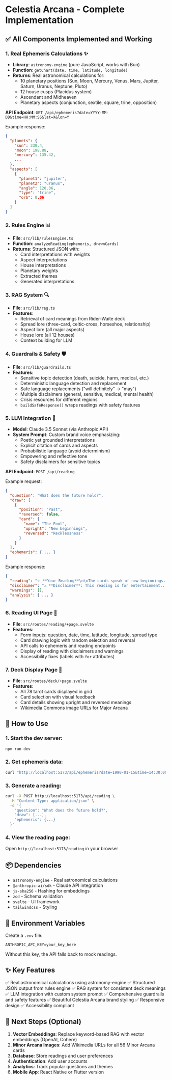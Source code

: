 # Celestia Arcana - Complete Implementation

## ✅ All Components Implemented and Working

### 1. **Real Ephemeris Calculations** ✨
- **Library**: `astronomy-engine` (pure JavaScript, works with Bun)
- **Function**: `getChart(date, time, latitude, longitude)`
- **Returns**: Real astronomical calculations for:
  - 10 planetary positions (Sun, Moon, Mercury, Venus, Mars, Jupiter, Saturn, Uranus, Neptune, Pluto)
  - 12 house cusps (Placidus system)
  - Ascendant and Midheaven
  - Planetary aspects (conjunction, sextile, square, trine, opposition)

**API Endpoint**: `GET /api/ephemeris?date=YYYY-MM-DD&time=HH:MM:SS&lat=X&lon=Y`

Example response:
```json
{
  "planets": {
    "sun": 330.4,
    "moon": 198.88,
    "mercury": 135.42,
    ...
  },
  "aspects": [
    {
      "planet1": "jupiter",
      "planet2": "uranus",
      "angle": 120.06,
      "type": "trine",
      "orb": 0.06
    }
  ]
}
```

### 2. **Rules Engine** 📊
- **File**: `src/lib/rulesEngine.ts`
- **Function**: `analyzeReading(ephemeris, drawnCards)`
- **Returns**: Structured JSON with:
  - Card interpretations with weights
  - Aspect interpretations
  - House interpretations
  - Planetary weights
  - Extracted themes
  - Generated interpretations

### 3. **RAG System** 🔍
- **File**: `src/lib/rag.ts`
- **Features**:
  - Retrieval of card meanings from Rider-Waite deck
  - Spread lore (three-card, celtic-cross, horseshoe, relationship)
  - Aspect lore (all major aspects)
  - House lore (all 12 houses)
  - Context building for LLM

### 4. **Guardrails & Safety** 🛡️
- **File**: `src/lib/guardrails.ts`
- **Features**:
  - Sensitive topic detection (death, suicide, harm, medical, etc.)
  - Deterministic language detection and replacement
  - Safe language replacements ("will definitely" → "may")
  - Multiple disclaimers (general, sensitive, medical, mental health)
  - Crisis resources for different regions
  - `buildSafeResponse()` wraps readings with safety features

### 5. **LLM Integration** 🤖
- **Model**: Claude 3.5 Sonnet (via Anthropic API)
- **System Prompt**: Custom brand voice emphasizing:
  - Poetic yet grounded interpretations
  - Explicit citation of cards and aspects
  - Probabilistic language (avoid determinism)
  - Empowering and reflective tone
  - Safety disclaimers for sensitive topics

**API Endpoint**: `POST /api/reading`

Example request:
```json
{
  "question": "What does the future hold?",
  "draw": [
    {
      "position": "Past",
      "reversed": false,
      "card": {
        "name": "The Fool",
        "upright": "New beginnings",
        "reversed": "Recklessness"
      }
    }
  ],
  "ephemeris": { ... }
}
```

Example response:
```json
{
  "reading": "✨ **Your Reading**\n\nThe cards speak of new beginnings...",
  "disclaimer": "⚠️ **Disclaimer**: This reading is for entertainment...",
  "warnings": [],
  "analysis": { ... }
}
```

### 6. **Reading UI Page** 🎴
- **File**: `src/routes/reading/+page.svelte`
- **Features**:
  - Form inputs: question, date, time, latitude, longitude, spread type
  - Card drawing logic with random selection and reversal
  - API calls to ephemeris and reading endpoints
  - Display of reading with disclaimers and warnings
  - Accessibility fixes (labels with `for` attributes)

### 7. **Deck Display Page** 🔮
- **File**: `src/routes/deck/+page.svelte`
- **Features**:
  - All 78 tarot cards displayed in grid
  - Card selection with visual feedback
  - Card details showing upright and reversed meanings
  - Wikimedia Commons image URLs for Major Arcana

## 🚀 How to Use

### 1. Start the dev server:
```bash
npm run dev
```

### 2. Get ephemeris data:
```bash
curl "http://localhost:5173/api/ephemeris?date=1990-01-15&time=14:30:00&lat=40.7128&lon=-74.006"
```

### 3. Generate a reading:
```bash
curl -X POST http://localhost:5173/api/reading \
  -H "Content-Type: application/json" \
  -d '{
    "question": "What does the future hold?",
    "draw": [...],
    "ephemeris": {...}
  }'
```

### 4. View the reading page:
Open `http://localhost:5173/reading` in your browser

## 📦 Dependencies

- `astronomy-engine` - Real astronomical calculations
- `@anthropic-ai/sdk` - Claude API integration
- `js-sha256` - Hashing for embeddings
- `zod` - Schema validation
- `svelte` - UI framework
- `tailwindcss` - Styling

## 🔧 Environment Variables

Create a `.env` file:
```
ANTHROPIC_API_KEY=your_key_here
```

Without this key, the API falls back to mock readings.

## ✨ Key Features

✅ Real astronomical calculations using astronomy-engine
✅ Structured JSON output from rules engine
✅ RAG system for consistent deck meanings
✅ LLM integration with custom system prompt
✅ Comprehensive guardrails and safety features
✅ Beautiful Celestia Arcana brand styling
✅ Responsive design
✅ Accessibility compliant

## 🎯 Next Steps (Optional)

1. **Vector Embeddings**: Replace keyword-based RAG with vector embeddings (OpenAI, Cohere)
2. **Minor Arcana Images**: Add Wikimedia URLs for all 56 Minor Arcana cards
3. **Database**: Store readings and user preferences
4. **Authentication**: Add user accounts
5. **Analytics**: Track popular questions and themes
6. **Mobile App**: React Native or Flutter version

